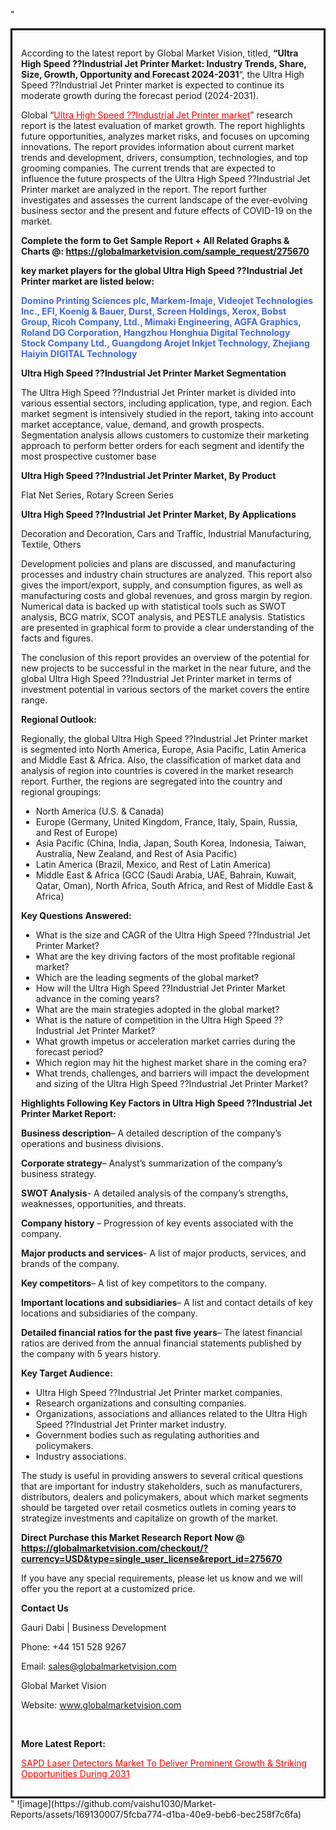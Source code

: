 "<div style='border: 3px solid black; padding: 1em;'>

According to the latest report by Global Market Vision, titled, <strong>“Ultra High Speed ??Industrial Jet Printer Market: Industry Trends, Share, Size, Growth, Opportunity and Forecast 2024-2031</strong>“, the Ultra High Speed ??Industrial Jet Printer market is expected to continue its moderate growth during the forecast period (2024-2031).

Global “<a style='color: #ff0000;' href='https://globalmarketvision.com/reports/global-ultra-high-speed-industrial-jet-printer-market/275670'>Ultra High Speed ??Industrial Jet Printer market</a>” research report is the latest evaluation of market growth. The report highlights future opportunities, analyzes market risks, and focuses on upcoming innovations. The report provides information about current market trends and development, drivers, consumption, technologies, and top grooming companies. The current trends that are expected to influence the future prospects of the Ultra High Speed ??Industrial Jet Printer market are analyzed in the report. The report further investigates and assesses the current landscape of the ever-evolving business sector and the present and future effects of COVID-19 on the market.

<strong>Complete the form to Get Sample Report + All Related Graphs &amp; Charts @: <a style='color: #ff0000;' href='https://globalmarketvision.com/sample_request/275670?utm_source=linkedinPulse&utm_medium=SN&utm_campaign=SN'><strong>https://globalmarketvision.com/sample_request/275670</strong></a></strong>

<strong>key market players for the global Ultra High Speed ??Industrial Jet Printer market are listed below:</strong>

<strong style='color: #4169e1;'>Domino Printing Sciences plc, Markem-Imaje, Videojet Technologies Inc., EFI, Koenig & Bauer, Durst, Screen Holdings, Xerox, Bobst Group, Ricoh Company, Ltd., Mimaki Engineering, AGFA Graphics, Roland DG Corporation, Hangzhou Honghua Digital Technology Stock Company Ltd., Guangdong Arojet Inkjet Technology, Zhejiang Haiyin DIGITAL Technology</strong>

<strong>Ultra High Speed ??Industrial Jet Printer Market Segmentation</strong>

The Ultra High Speed ??Industrial Jet Printer market is divided into various essential sectors, including application, type, and region. Each market segment is intensively studied in the report, taking into account market acceptance, value, demand, and growth prospects. Segmentation analysis allows customers to customize their marketing approach to perform better orders for each segment and identify the most prospective customer base

<strong>Ultra High Speed ??Industrial Jet Printer Market, By Product</strong>

Flat Net Series, Rotary Screen Series

<strong>Ultra High Speed ??Industrial Jet Printer Market, By Applications</strong>

Decoration and Decoration, Cars and Traffic, Industrial Manufacturing, Textile, Others

Development policies and plans are discussed, and manufacturing processes and industry chain structures are analyzed. This report also gives the import/export, supply, and consumption figures, as well as manufacturing costs and global revenues, and gross margin by region. Numerical data is backed up with statistical tools such as SWOT analysis, BCG matrix, SCOT analysis, and PESTLE analysis. Statistics are presented in graphical form to provide a clear understanding of the facts and figures.

The conclusion of this report provides an overview of the potential for new projects to be successful in the market in the near future, and the global Ultra High Speed ??Industrial Jet Printer market in terms of investment potential in various sectors of the market covers the entire range.

<strong>Regional Outlook:</strong>

Regionally, the global Ultra High Speed ??Industrial Jet Printer market is segmented into North America, Europe, Asia Pacific, Latin America and Middle East &amp; Africa. Also, the classification of market data and analysis of region into countries is covered in the market research report. Further, the regions are segregated into the country and regional groupings:
<ul>
  <li>North America (U.S. &amp; Canada)</li>
  <li>Europe (Germany, United Kingdom, France, Italy, Spain, Russia, and Rest of Europe)</li>
  <li>Asia Pacific (China, India, Japan, South Korea, Indonesia, Taiwan, Australia, New Zealand, and Rest of Asia Pacific)</li>
  <li>Latin America (Brazil, Mexico, and Rest of Latin America)</li>
  <li>Middle East &amp; Africa (GCC (Saudi Arabia, UAE, Bahrain, Kuwait, Qatar, Oman), North Africa, South Africa, and Rest of Middle East &amp; Africa)</li>
</ul>
<strong>Key Questions Answered:</strong>
<ul>
  <li>What is the size and CAGR of the Ultra High Speed ??Industrial Jet Printer Market?</li>
  <li>What are the key driving factors of the most profitable regional market?</li>
  <li>Which are the leading segments of the global market?</li>
  <li>How will the Ultra High Speed ??Industrial Jet Printer Market advance in the coming years?</li>
  <li>What are the main strategies adopted in the global market?</li>
  <li>What is the nature of competition in the Ultra High Speed ??Industrial Jet Printer Market?</li>
  <li>What growth impetus or acceleration market carries during the forecast period?</li>
  <li>Which region may hit the highest market share in the coming era?</li>
  <li>What trends, challenges, and barriers will impact the development and sizing of the Ultra High Speed ??Industrial Jet Printer Market?</li>
</ul>
<strong>Highlights Following Key Factors in Ultra High Speed ??Industrial Jet Printer Market Report:</strong>

<strong>Business description</strong>– A detailed description of the company’s operations and business divisions.

<strong>Corporate strategy</strong>– Analyst’s summarization of the company’s business strategy.

<strong>SWOT Analysis</strong>- A detailed analysis of the company’s strengths, weaknesses, opportunities, and threats.

<strong>Company history</strong> – Progression of key events associated with the company.

<strong>Major products and services</strong>- A list of major products, services, and brands of the company.

<strong>Key competitors</strong>– A list of key competitors to the company.

<strong>Important locations and subsidiaries</strong>– A list and contact details of key locations and subsidiaries of the company.

<strong>Detailed financial ratios for the past five years</strong>– The latest financial ratios are derived from the annual financial statements published by the company with 5 years history.

<strong>Key Target Audience:</strong>
<ul>
  <li>Ultra High Speed ??Industrial Jet Printer market companies.</li>
  <li>Research organizations and consulting companies.</li>
  <li>Organizations, associations and alliances related to the Ultra High Speed ??Industrial Jet Printer market industry.</li>
  <li>Government bodies such as regulating authorities and policymakers.</li>
  <li>Industry associations.</li>
</ul>
The study is useful in providing answers to several critical questions that are important for industry stakeholders, such as manufacturers, distributors, dealers and policymakers, about which market segments should be targeted over retail cosmetics outlets in coming years to strategize investments and capitalize on growth of the market.

<strong>Direct Purchase this Market Research Report Now @ </strong><strong><a style='color: #ff0000;' href='https://globalmarketvision.com/checkout/?currency=USD&type=single_user_license&report_id=275670?utm_source=linkedinPulse&utm_medium=SN&utm_campaign=SN'><strong>https://globalmarketvision.com/checkout/?currency=USD&type=single_user_license&report_id=275670</strong></a></strong>

If you have any special requirements, please let us know and we will offer you the report at a customized price.
<p id='ember58' class='ember-view reader-content-blocks__paragraph'><strong>Contact Us</strong></p>
<p id='ember59' class='ember-view reader-content-blocks__paragraph'>Gauri Dabi | Business Development</p>
<p id='ember60' class='ember-view reader-content-blocks__paragraph'>Phone: +44 151 528 9267</p>
Email: <a href='mailto:sales@globalmarketvision.com'>sales@globalmarketvision.com</a>

Global Market Vision

Website: <a href='http://www.globalmarketvision.com'>www.globalmarketvision.com</a>

&nbsp;

<strong>More Latest Report:</strong>

<a style='color: #ff0000;' href='https://www.linkedin.com/pulse/sapd-laser-detectors-market-deliver-prominent-growth-striking-raut-lqhcc/'>SAPD Laser Detectors Market To Deliver Prominent Growth & Striking Opportunities During 2031</a>

</div>"
![image](https://github.com/vaishu1030/Market-Reports/assets/169130007/5fcba774-d1ba-40e9-beb6-bec258f7c6fa)
